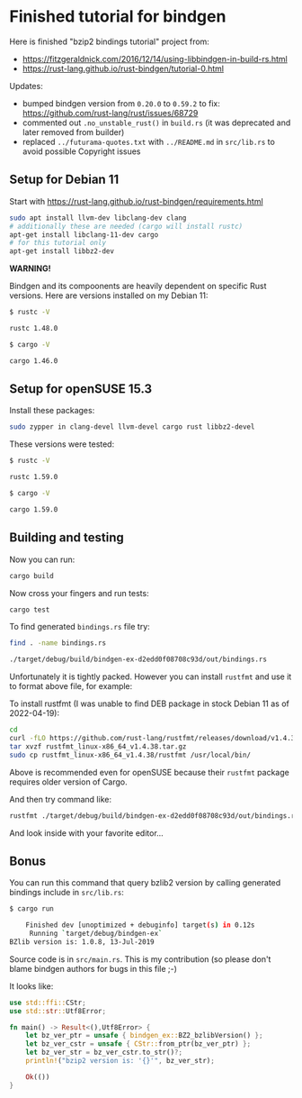 # Finished tutorial for bindgen

Here is finished "bzip2 bindings tutorial" project from:
- https://fitzgeraldnick.com/2016/12/14/using-libbindgen-in-build-rs.html
- https://rust-lang.github.io/rust-bindgen/tutorial-0.html

Updates:
- bumped bindgen version from `0.20.0` to `0.59.2`
  to fix: https://github.com/rust-lang/rust/issues/68729
- commented out `.no_unstable_rust()` in `build.rs`
  (it was deprecated and later removed from builder)
- replaced  `../futurama-quotes.txt` with `../README.md`
  in `src/lib.rs` to avoid possible Copyright issues

## Setup for Debian 11


Start with https://rust-lang.github.io/rust-bindgen/requirements.html

```bash
sudo apt install llvm-dev libclang-dev clang
# additionally these are needed (cargo will install rustc)
apt-get install libclang-11-dev cargo
# for this tutorial only
apt-get install libbz2-dev
```

**WARNING!**

Bindgen and its compoonents are heavily dependent
on specific Rust versions. Here are versions installed on my Debian 11:

```bash
$ rustc -V

rustc 1.48.0

$ cargo -V

cargo 1.46.0
```

## Setup for openSUSE 15.3

Install these packages:
```bash
sudo zypper in clang-devel llvm-devel cargo rust libbz2-devel
```

These versions were tested:
```bash
$ rustc -V

rustc 1.59.0

$ cargo -V

cargo 1.59.0
```

## Building and testing

Now you can run:
```bash
cargo build
```

Now cross your fingers and run tests:
```bash
cargo test
```

To find generated `bindings.rs` file try:
```bash
find . -name bindings.rs

./target/debug/build/bindgen-ex-d2edd0f08708c93d/out/bindings.rs
```

Unfortunately it is tightly packed. However you can install `rustfmt` and use it to format
above file, for example:

To install rustfmt (I was unable to find DEB package in stock Debian 11 as of 2022-04-19):
```bash
cd
curl -fLO https://github.com/rust-lang/rustfmt/releases/download/v1.4.38/rustfmt_linux-x86_64_v1.4.38.tar.gz
tar xvzf rustfmt_linux-x86_64_v1.4.38.tar.gz 
sudo cp rustfmt_linux-x86_64_v1.4.38/rustfmt /usr/local/bin/
```
Above is recommended even for openSUSE because their `rustfmt` package
requires older version of Cargo.


And then try command like:
```bash
rustfmt ./target/debug/build/bindgen-ex-d2edd0f08708c93d/out/bindings.rs
```
And look inside with your favorite editor...

## Bonus

You can run this command that query bzlib2 version by calling generated bindings include in `src/lib.rs`:

```bash
$ cargo run

    Finished dev [unoptimized + debuginfo] target(s) in 0.12s
     Running `target/debug/bindgen-ex`
BZlib version is: 1.0.8, 13-Jul-2019
```

Source code is in `src/main.rs`. This is my contribution (so please
don't blame bindgen authors for bugs in this file ;-)

It looks like:
```rust
use std::ffi::CStr;
use std::str::Utf8Error;

fn main() -> Result<(),Utf8Error> {
    let bz_ver_ptr = unsafe { bindgen_ex::BZ2_bzlibVersion() };
    let bz_ver_cstr = unsafe { CStr::from_ptr(bz_ver_ptr) };
    let bz_ver_str = bz_ver_cstr.to_str()?;
    println!("bzip2 version is: '{}'", bz_ver_str);

    Ok(())
}
```




